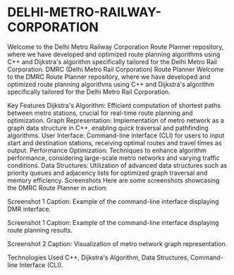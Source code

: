 # DELHI-METRO-RAILWAY-CORPORATION
Welcome to the Delhi Metro Railway Corporation Route Planner repository, where we have developed and optimized route planning algorithms using C++ and Dijkstra's algorithm specifically tailored for the Delhi Metro Rail Corporation.
DMRC (Delhi Metro Rail Corporation) Route Planner
Welcome to the DMRC Route Planner repository, where we have developed and optimized route planning algorithms using C++ and Dijkstra's algorithm specifically tailored for the Delhi Metro Rail Corporation.

Key Features
Dijkstra's Algorithm: Efficient computation of shortest paths between metro stations, crucial for real-time route planning and optimization.
Graph Representation: Implementation of metro network as a graph data structure in C++, enabling quick traversal and pathfinding algorithms.
User Interface: Command-line interface (CLI) for users to input start and destination stations, receiving optimal routes and travel times as output.
Performance Optimization: Techniques to enhance algorithm performance, considering large-scale metro networks and varying traffic conditions.
Data Structures: Utilization of advanced data structures such as priority queues and adjacency lists for optimized graph traversal and memory efficiency.
Screenshots
Here are some screenshots showcasing the DMRC Route Planner in action:

Screenshot 1 Caption: Example of the command-line interface displaying DMR interface.

Screenshot 1 Caption: Example of the command-line interface displaying route planning results.

Screenshot 2 Caption: Visualization of metro network graph representation.

Technologies Used
C++, Dijkstra's Algorithm, Data Structures, Command-line Interface (CLI).
